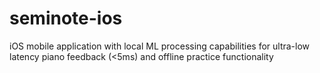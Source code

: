 # seminote-ios
iOS mobile application with local ML processing capabilities for ultra-low latency piano feedback (&lt;5ms) and offline practice functionality
